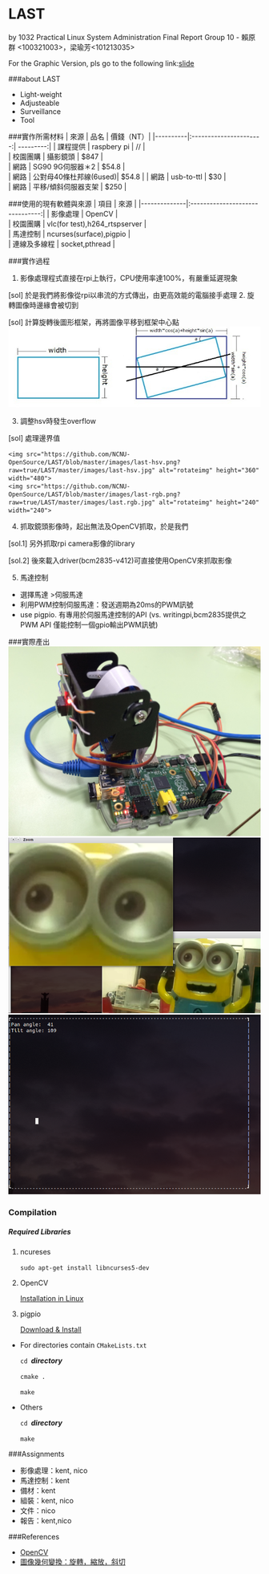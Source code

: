 # LAST
by 1032 Practical Linux System Administration Final Report Group 10 -  賴原群 <100321003>，梁瑜芳<101213035>

For the Graphic Version, pls go to the following link:[slide](http://www.slideshare.net/HazelLiang2/last-49903698)


###about LAST 
*   Light-weight
*   Adjusteable
*   Surveillance
*   Tool

###實作所需材料
| 來源     |      品名              | 價錢（NT）|
|----------|:----------------------:| ---------:|
| 課程提供 |  raspbery pi           |  //       |        
| 校園團購 |    攝影鏡頭            |  $847     |      
| 網路     | SG90 9G伺服器＊2       |  $54.8    |        
| 網路     | 公對母40條杜邦線(6used)|  $54.8    |
| 網路     | usb-to-ttl             |  $30      |        
| 網路     | 平移/傾斜伺服器支架    |  $250     |        

###使用的現有軟體與來源
|   項目       |       來源                      |
|--------------|:-------------------------------:| 
| 影像處理     | OpenCV                          |         
| 校園團購     | vlc(for test),h264_rtspserver   |        
| 馬達控制     | ncurses(surface),pigpio         |          
| 連線及多線程 | socket,pthread                  |  

###實作過程
1.  影像處理程式直接在rpi上執行，CPU使用率達100%，有嚴重延遲現象

  [sol] 於是我們將影像從rpi以串流的方式傳出，由更高效能的電腦接手處理
2.  旋轉圖像時邊緣會被切到
  
  [sol] 計算旋轉後圖形框架，再將圖像平移到框架中心點
    ![rotateimg](https://raw.githubusercontent.com/NCNU-OpenSource/LAST/master/images/last-rotateimg.jpg)

3.  調整hsv時發生overflow

  [sol] 處理邊界值
  
    <img src="https://github.com/NCNU-OpenSource/LAST/blob/master/images/last-hsv.png?raw=true/LAST/master/images/last-hsv.jpg" alt="rotateimg" height="360" width="480">
    <img src="https://github.com/NCNU-OpenSource/LAST/blob/master/images/last-rgb.png?raw=true/LAST/master/images/last.rgb.jpg" alt="rotateimg" height="240" width="240">
4.  抓取鏡頭影像時，起出無法及OpenCV抓取，於是我們

  [sol.1] 另外抓取rpi camera影像的library

  [sol.2] 後來載入driver(bcm2835-v412)可直接使用OpenCV來抓取影像
  
5.  馬達控制
  - 選擇馬達
    \>伺服馬達
  - 利用PWM控制伺服馬達：發送週期為20ms的PWM訊號
  - use pigpio. 有專用於伺服馬達控制的API  (vs. writingpi,bcm2835提供之PWM API 僅能控制一個gpio輸出PWM訊號)
  
###實際產出
![end product](https://github.com/NCNU-OpenSource/LAST/blob/master/images/IMG_2826.JPG?raw=true "end product")
![enlarge zoom](https://github.com/NCNU-OpenSource/LAST/blob/master/images/enable%20zoom.png?raw=true)
![end product](https://github.com/NCNU-OpenSource/LAST/blob/master/images/ui.png?raw=true)

### Compilation

##### Required Libraries

1. ncureses

    `sudo apt-get install libncurses5-dev`

2. OpenCV

    [Installation in Linux](http://docs.opencv.org/doc/tutorials/introduction/linux_install/linux_install.html#linux-installation)

3. pigpio

    [Download & Install](http://abyz.co.uk/rpi/pigpio/download.html)

* For directories contain `CMakeLists.txt`

    `cd `***directory***

    `cmake .`

    `make`

* Others

    `cd `***directory***

    `make`


###Assignments
* 影像處理：kent, nico
* 馬達控制：kent
* 備材：kent
* 組裝：kent, nico
* 文件：nico
* 報告：kent,nico

###References
* [OpenCV](http://docs.opencv.org)
* [圖像幾何變換：旋轉，縮放，斜切](http://blog.csdn.net/xiaowei_cqu/article/details/7616044)

